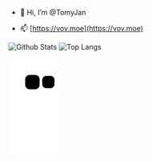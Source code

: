 - 👋 Hi, I’m @TomyJan

- 📫 [https://vov.moe](https://vov.moe)

![Github Stats](https://github-readme-stats.vercel.app/api?username=TomyJan&show_icons=true&theme=dark&count_private=true)
![Top Langs](https://github-readme-stats.vercel.app/api/top-langs/?username=TomyJan&layout=compact&theme=tokyonight)

![Snake!](https://raw.githubusercontent.com/TomyJan/TomyJan/main/assets/github-contribution-grid-snake.svg)
